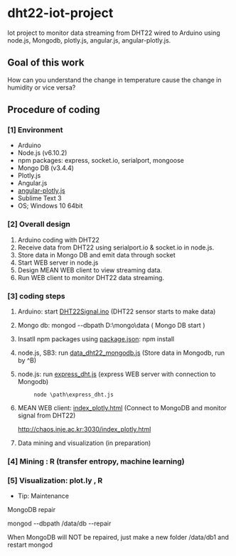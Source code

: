 # dht22-iot-project

Iot project to monitor data streaming from DHT22 wired to Arduino using node.js, Mongodb, plotly.js, angular.js, angular-plotly.js.

## Goal of this work

How can you understand the change in temperature cause the change in humidity or vice versa?

## Procedure of coding

### [1] Environment

 - Arduino
 - Node.js (v6.10.2)
 - npm packages: express, socket.io, serialport, mongoose
 - Mongo DB (v3.4.4)
 - Plotly.js
 - Angular.js
 - [angular-plotly.js](https://github.com/alonho/angular-plotly)
 - Sublime Text 3
 - OS; Windows 10 64bit

### [2] Overall design

1. Arduino coding with DHT22
2. Receive data from DHT22 using serialport.io & socket.io in node.js.
3. Store data in Mongo DB and emit data through socket
4. Start WEB server in node.js
5. Design MEAN WEB client to view streaming data.
6. Run WEB client to monitor DHT22 data streaming.

### [3] coding steps

1. Arduino: start [DHT22Signal.ino](/src/arduino/DHT22Signal.ino) (DHT22 sensor starts to make data)
2. Mongo db: mongod --dbpath D:\mongo\data  ( Mongo DB start )
3. Insatll npm packages using [package.json](/src/package.json): npm install
4. node.js, SB3:   run [data_dht22_mongodb.js](/src/data_dht22_mongodb.js)  (Store data in Mongodb, run by ^B)
5. node.js: run [express_dht.js](/src/express_dht.js)  (express WEB server with connection to Mongodb)

            node \path\express_dht.js
                         
6. MEAN WEB client: [index_plotly.html](/src/public/index_plotly.html)  (Connect to MongoDB and monitor signal from DHT22)

   http://chaos.inje.ac.kr:3030/index_plotly.html
   
7. Data mining and visualization (in preparation)

### [4] Mining : R (transfer entropy, machine learning)

### [5] Visualization: plot.ly , R 

* Tip: Maintenance

MongoDB repair

mongod --dbpath /data/db --repair

When MongoDB will NOT be repaired, just make a new folder /data/db1 and restart mongod
